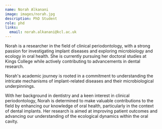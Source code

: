 ```yaml
---
name: Norah Alkanani
image: images/norah.jpg
description: PhD Student
role: phd
links:
  email: norah.alkanani@kcl.ac.uk
---
```


Norah is a researcher in the field of clinical periodontology, with a strong passion for investigating implant diseases and exploring microbiology and ecology in oral health. She is currently pursuing her doctoral studies at Kings College while actively contributing to advancements in dental research.

Norah's academic journey is rooted in a commitment to understanding the intricate mechanisms of implant-related diseases and their microbiological underpinnings. 

With her background in dentistry and a keen interest in clinical periodontology, Norah is determined to make valuable contributions to the field by enhancing our knowledge of oral health, particularly in the context of dental implants. Her research is aimed at improving patient outcomes and advancing our understanding of the ecological dynamics within the oral cavity.
